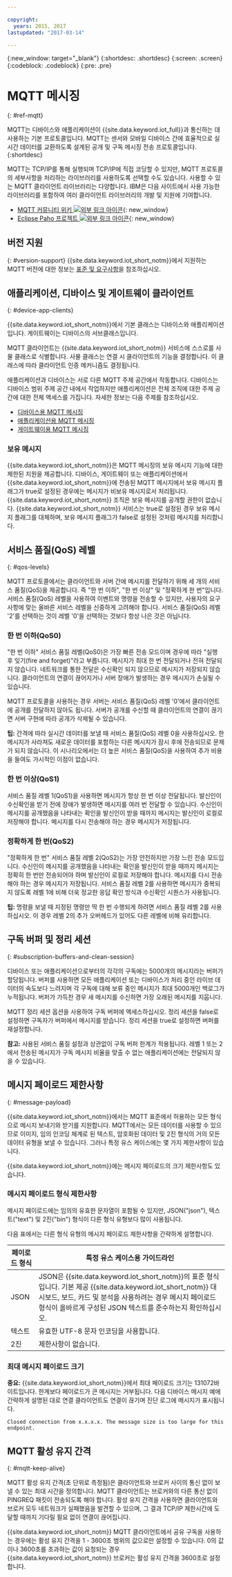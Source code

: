 ```yaml
---

copyright:
  years: 2015, 2017
lastupdated: "2017-03-14"

---
```


{:new_window: target="_blank"}
{:shortdesc: .shortdesc}
{:screen: .screen}
{:codeblock: .codeblock}
{:pre: .pre}

# MQTT 메시징
{: #ref-mqtt}

MQTT는 디바이스와 애플리케이션이 {{site.data.keyword.iot_full}}과 통신하는 데 사용하는 기본 프로토콜입니다. MQTT는 센서와 모바일 디바이스 간에 효율적으로 실시간 데이터를 교환하도록 설계된 공개 및 구독 메시징 전송 프로토콜입니다.
{:shortdesc}

MQTT는 TCP/IP를 통해 실행되며 TCP/IP에 직접 코딩할 수 있지만, MQTT 프로토콜의 세부사항을 처리하는 라이브러리를 사용하도록 선택할 수도 있습니다. 사용할 수 있는 MQTT 클라이언트 라이브러리는 다양합니다. IBM은 다음 사이트에서 사용 가능한 라이브러리를 포함하여 여러 클라이언트 라이브러리의 개발 및 지원에 기여합니다.

- [MQTT 커뮤니티 위키 ![외부 링크 아이콘](../../../../icons/launch-glyph.svg "외부 링크 아이콘")](https://github.com/mqtt/mqtt.github.io/wiki){: new_window}
- [Eclipse Paho 프로젝트 ![외부 링크 아이콘](../../../../icons/launch-glyph.svg "외부 링크 아이콘")](http://eclipse.org/paho/){: new_window}

## 버전 지원
{: #version-support}
{{site.data.keyword.iot_short_notm}}에서 지원하는 MQTT 버전에 대한 정보는 [표준 및 요구사항](../standards_and_requirements.html#mqtt)을 참조하십시오.

## 애플리케이션, 디바이스 및 게이트웨이 클라이언트
{: #device-app-clients}

{{site.data.keyword.iot_short_notm}}에서 기본 클래스는 디바이스와 애플리케이션입니다. 게이트웨이는 디바이스의 서브클래스입니다.

MQTT 클라이언트는 {{site.data.keyword.iot_short_notm}} 서비스에 스스로를 사물 클래스로 식별합니다. 사물 클래스는 연결 시 클라이언트의 기능을 결정합니다. 이 클래스에 따라 클라이언트 인증 메커니즘도 결정됩니다.

애플리케이션과 디바이스는 서로 다른 MQTT 주제 공간에서 작동합니다. 디바이스는 디바이스 범위 주제 공간 내에서 작업하지만 애플리케이션은 전체 조직에 대한 주제 공간에 대한 전체 액세스를 가집니다. 자세한 정보는 다음 주제를 참조하십시오.

- [디바이스용 MQTT 메시징](../../devices/mqtt.html)
- [애플리케이션용 MQTT 메시징](../../applications/mqtt.html)
- [게이트웨이용 MQTT 메시징](../../gateways/mqtt.html)

### 보유 메시지
{{site.data.keyword.iot_short_notm}}은 MQTT 메시징의 보유 메시지 기능에 대한 제한된 지원을 제공합니다. 디바이스, 게이트웨이 또는 애플리케이션에서 {{site.data.keyword.iot_short_notm}}에 전송된 MQTT 메시지에서 보유 메시지 플래그가 true로 설정된 경우에는 메시지가 비보유 메시지로서 처리됩니다. {{site.data.keyword.iot_short_notm}} 조직은 보유 메시지를 공개할 권한이 없습니다. {{site.data.keyword.iot_short_notm}} 서비스는 true로 설정된 경우 보유 메시지 플래그를 대체하며, 보유 메시지 플래그가 false로 설정된 것처럼 메시지를 처리합니다. 

## 서비스 품질(QoS) 레벨
{: #qos-levels}

MQTT 프로토콜에서는 클라이언트와 서버 간에 메시지를 전달하기 위해 세 개의 서비스 품질(QoS)을 제공합니다. 즉 "한 번 이하", "한 번 이상" 및 "정확하게 한 번"입니다.
서비스 품질(QoS) 레벨을 사용하여 이벤트와 명령을 전송할 수 있지만, 사용자의 요구사항에 맞는 올바른 서비스 레벨을 신중하게 고려해야 합니다. 서비스 품질(QoS) 레벨 '2'를 선택하는 것이 레벨 '0'을 선택하는 것보다 항상 나은 것은 아닙니다. 

### 한 번 이하(QoS0)

"한 번 이하" 서비스 품질 레벨(QoS0)은 가장 빠른 전송 모드이며 경우에 따라 "실행 후 잊기(fire and forget)"라고 부릅니다. 메시지가 최대 한 번 전달되거나 전혀 전달되지 않습니다. 네트워크를 통한 전달은 수신확인 되지 않으므로 메시지가 저장되지 않습니다. 클라이언트의 연결이 끊어지거나 서버 장애가 발생하는 경우 메시지가 손실될 수 있습니다. 

MQTT 프로토콜을 사용하는 경우 서버는 서비스 품질(QoS) 레벨 '0'에서 클라이언트에 공개를 전달하지 않아도 됩니다. 서버가 공개를 수신할 때 클라이언트의 연결이 끊기면 서버 구현에 따라 공개가 삭제될 수 있습니다. 

**팁:** 간격에 따라 실시간 데이터를 보낼 때 서비스 품질(QoS) 레벨 0을 사용하십시오. 한 메시지가 사라져도 새로운 데이터를 포함하는 다른 메시지가 잠시 후에 전송되므로 문제가 되지 않습니다. 이 시나리오에서는 더 높은 서비스 품질(QoS)을 사용하여 추가 비용을 들여도 가시적인 이점이 없습니다.

### 한 번 이상(QoS1)

서비스 품질 레벨 1(QoS1)을 사용하면 메시지가 항상 한 번 이상 전달됩니다. 발신인이 수신확인을 받기 전에 장애가 발생하면 메시지를 여러 번 전달할 수 있습니다. 수신인이 메시지를 공개했음을 나타내는 확인을 발신인이 받을 때까지 메시지는 발신인이 로컬로 저장해야 합니다. 메시지를 다시 전송해야 하는 경우 메시지가 저장됩니다. 

### 정확하게 한 번(QoS2)

"정확하게 한 번" 서비스 품질 레벨 2(QoS2)는 가장 안전하지만 가장 느린 전송 모드입니다. 수신인이 메시지를 공개했음을 나타내는 확인을 발신인이 받을 때까지 메시지는 정확히 한 번만 전송되어야 하며 발신인이 로컬로 저장해야 합니다. 메시지를 다시 전송해야 하는 경우 메시지가 저장됩니다. 서비스 품질 레벨 2를 사용하면 메시지가 중복되지 않도록 레벨 1에 비해 더욱 정교한 응답 확인 방식과 수신확인 시퀀스가 사용됩니다. 

**팁:** 명령을 보낼 때 지정된 명령만 딱 한 번 수행되게 하려면 서비스 품질 레벨 2를 사용하십시오. 이 경우 레벨 2의 추가 오버헤드가 있어도 다른 레벨에 비해 유리합니다.

## 구독 버퍼 및 정리 세션
{: #subscription-buffers-and-clean-session}

디바이스 또는 애플리케이션으로부터의 각각의 구독에는 5000개의 메시지라는 버퍼가 할당됩니다. 버퍼를 사용하면 모든 애플리케이션 또는 디바이스가 처리 중인 라이브 데이터의 속도보다 느려지며 각 구독에 대해 보류 중인 메시지가 최대 5000개인 백로그가 누적됩니다. 버퍼가 가득찬 경우 새 메시지를 수신하면 가장 오래된 메시지를 지웁니다.

MQTT 정리 세션 옵션을 사용하여 구독 버퍼에 액세스하십시오. 정리 세션을 false로 설정하면 구독자가 버퍼에서 메시지를 받습니다. 정리 세션을 true로 설정하면 버퍼를 재설정합니다.

**참고:** 사용된 서비스 품질 설정과 상관없이 구독 버퍼 한계가 적용됩니다. 레벨 1 또는 2에서 전송된 메시지가 구독 메시지 비율을 맞출 수 없는 애플리케이션에는 전달되지 않을 수 있습니다. 

## 메시지 페이로드 제한사항
{: #message-payload}

{{site.data.keyword.iot_short_notm}}에서는 MQTT 표준에서 허용하는 모든 형식으로 메시지 보내기와 받기를 지원합니다. MQTT에서는 모든 데이터를 사용할 수 있으므로 이미지, 임의 인코딩 체계로 된 텍스트, 암호화된 데이터 및 2진 형식의 거의 모든 데이터 유형을 보낼 수 있습니다. 그러나 특정 유스 케이스에는 몇 가지 제한사항이 있습니다.   

{{site.data.keyword.iot_short_notm}}에는 메시지 페이로드의 크기 제한사항도 있습니다.

### 메시지 페이로드 형식 제한사항

메시지 페이로드에는 임의의 유효한 문자열이 포함될 수 있지만, JSON("json"), 텍스트("text") 및 2진("bin") 형식이 다른 형식 유형보다 많이 사용됩니다.

다음 표에서는 다른 형식 유형의 메시지 페이로드 제한사항을 간략하게 설명합니다.

페이로드 형식  | 특정 유스 케이스용 가이드라인
--------- | ----------  
JSON| JSON은 {{site.data.keyword.iot_short_notm}}의 표준 형식입니다. 기본 제공 {{site.data.keyword.iot_short_notm}} 대시보드, 보드, 카드 및 분석을 사용하려는 경우 메시지 페이로드 형식이 올바르게 구성된 JSON 텍스트를 준수하는지 확인하십시오.
텍스트| 유효한 UTF-8 문자 인코딩을 사용합니다.
2진| 제한사항이 없습니다.


### 최대 메시지 페이로드 크기

**중요:** {{site.data.keyword.iot_short_notm}}에서 최대 페이로드 크기는 131072바이트입니다. 한계보다 페이로드가 큰 메시지는 거부됩니다. 다음 디바이스 메시지 예에 간략하게 설명된 대로 연결 클라이언트도 연결이 끊기며 진단 로그에 메시지가 표시됩니다.

`Closed connection from x.x.x.x. The message size is too large for this endpoint.`

## MQTT 활성 유지 간격
{: #mqtt-keep-alive}

MQTT 활성 유지 간격(초 단위로 측정됨)은 클라이언트와 브로커 사이의 통신 없이 보낼 수 있는 최대 시간을 정의합니다. MQTT 클라이언트는 브로커와의 다른 통신 없이 PINGREQ 패킷이 전송되도록 해야 합니다. 활성 유지 간격을 사용하면 클라이언트와 브로커 모두 네트워크가 실패했음을 발견할 수 있으며, 그 결과 TCP/IP 제한시간에 도달할 때까지 기다릴 필요 없이 연결이 끊어집니다. 

{{site.data.keyword.iot_short_notm}} MQTT 클라이언트에서 공유 구독을 사용하는 경우에는 활성 유지 간격을 1 - 3600초 범위의 값으로만 설정할 수 있습니다. 0의 값이나 3600초를 초과하는 값이 요청되는 경우 {{site.data.keyword.iot_short_notm}} 브로커는 활성 유지 간격을 3600초로 설정합니다. 

